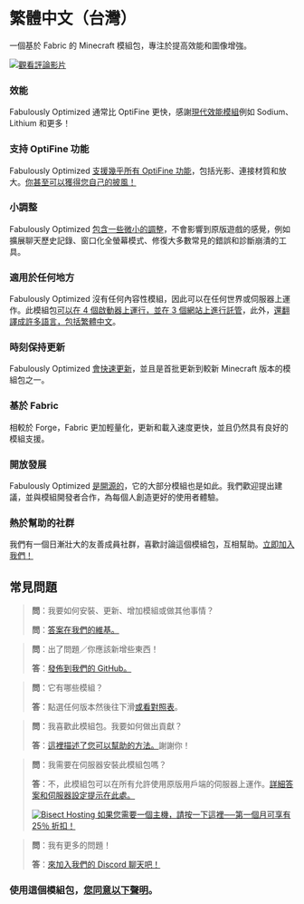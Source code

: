 # 繁體中文（台灣）

一個基於 Fabric 的 Minecraft 模組包，專注於提高效能和圖像增強。

[![觀看評論影片](https://img.youtube.com/vi/bb8G9X5Q_4I/hqdefault.jpg)](https://www.youtube.com/watch?v=bb8G9X5Q_4I)

### 效能

Fabulously Optimized 通常比 OptiFine 更快，感謝[現代效能模組][1]例如 Sodium、Lithium 和更多！

### 支持 OptiFine 功能

Fabulously Optimized [支援幾乎所有 OptiFine 功能][2]，包括光影、連接材質和放大。[你甚至可以獲得您自己的披風！][3]

### 小調整

Fabulously Optimized [包含一些微小的調整][4]，不會影響到原版遊戲的感覺，例如擴展聊天歷史記錄、窗口化全螢幕模式、修復大多數常見的錯誤和診斷崩潰的工具。

### 適用於任何地方

Fabulously Optimized 沒有任何內容性模組，因此可以在任何世界或伺服器上運作。此模組包[可以在 4 個啟動器上運行，並在 3 個網站上進行託管][6]，此外，[還翻譯成許多語言，包括繁體中文][7]。

### 時刻保持更新

Fabulously Optimized [會快速更新][5]，並且是首批更新到較新 Minecraft 版本的模組包之一。

### 基於 Fabric

相較於 Forge，Fabric 更加輕量化，更新和載入速度更快，並且仍然具有良好的模組支援。

### 開放發展

Fabulously Optimized [是開源的][8]，它的大部分模組也是如此。我們歡迎提出建議，並與模組開發者合作，為每個人創造更好的使用者體驗。

### 熱於幫助的社群

我們有一個日漸壯大的友善成員社群，喜歡討論這個模組包，互相幫助。[立即加入我們！][10]

## 常見問題

> **問**：我要如何安裝、更新、增加模組或做其他事情？
> 
> **問**：[答案在我們的維基。][11]


> **問**：出了問題／你應該新增些東西！
> 
> **答**：[發佈到我們的 GitHub。][8]


> **問**：它有哪些模組？
> 
> **答**：點選任何版本然後往下滑[或看對照表][12]。


> **問**：我喜歡此模組包。我要如何做出貢獻？
> 
> **答**：[這裡描述了您可以幫助的方法。][16]謝謝你！


> **問**：我需要在伺服器安裝此模組包嗎？
> 
> **答**：不，此模組包可以在所有允許使用原版用戶端的伺服器上運作。[詳細答案和伺服器設定提示在此處。][13]
> 
> [![Bisect Hosting](https://i.ibb.co/gr9mSxW/image.png) 如果您需要一個主機，請按一下這裡──第一個月可享有 25％ 折扣！][14]


> **問**：我有更多的問題！
> 
> **答**：[來加入我們的 Discord 聊天吧！][10]

### 使用這個模組包，[您同意以下聲明][15]。

[1]: https://github.com/Fabulously-Optimized/fabulously-optimized/blob/main/INCLUDED-MODS.md#smooth
[2]: https://fabulously-optimized.gitbook.io/modpack/readme/give-up-optifine
[3]: https://fabulously-optimized.gitbook.io/modpack/readme/free-cape
[4]: https://github.com/Fabulously-Optimized/fabulously-optimized/blob/main/INCLUDED-MODS.md#functional
[5]: https://github.com/Fabulously-Optimized/fabulously-optimized/blob/main/CHANGELOG.md
[6]: https://github.com/Fabulously-Optimized/fabulously-optimized#downloads
[7]: https://fabulously-optimized.gitbook.io/modpack/readme/language-support
[8]: https://github.com/Fabulously-Optimized/fabulously-optimized
[8]: https://github.com/Fabulously-Optimized/fabulously-optimized
[10]: https://fabulously-optimized.github.io/discord
[10]: https://fabulously-optimized.github.io/discord
[11]: https://fabulously-optimized.gitbook.io/modpack/
[12]: https://github.com/Fabulously-Optimized/fabulously-optimized/blob/main/INCLUDED-MODS.md
[13]: https://fabulously-optimized.gitbook.io/modpack/readme/server-setup
[14]: https://www.bisecthosting.com/clients/aff.php?aff=2604
[15]: https://github.com/Fabulously-Optimized/fabulously-optimized#disclaimers
[16]: https://github.com/Fabulously-Optimized/fabulously-optimized/blob/main/CONTRIBUTING.md

